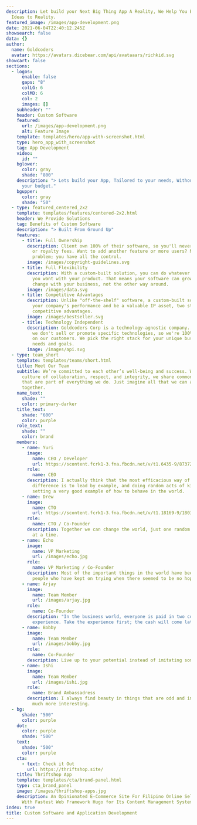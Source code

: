 ```yaml
---
description: Let build your Next Big Thing App A Reality, We Help You Bring
  Ideas to Reality.
featured_image: /images/app-development.png
date: 2021-06-04T22:40:12.245Z
showsearch: false
data: {}
author:
  name: Goldcoders
  avatar: https://avatars.dicebear.com/api/avataaars/richkid.svg
showcart: false
sections:
  - logos:
      enable: false
      gaps: "8"
      colLG: 6
      colMD: 6
      col: 2
      images: []
    subheader: ""
    header: Custom Software
    featured:
      url: /images/app-development.png
      alt: Feature Image
    template: templates/hero/app-with-screenshot.html
    type: hero_app_with_screenshot
    tag: App Development
    video:
      id: ""
    bglower:
      color: gray
      shade: "800"
    description: "> Lets build your App, Tailored to your needs, Without breaking
      your budget."
    bgupper:
      color: gray
      shade: "50"
  - type: featured_centered_2x2
    template: templates/features/centered-2x2.html
    header: We Provide Solutions
    tag: Benefits of Custom Software
    description: "> Built From Ground Up"
    features:
      - title: Full Ownership
        description: Client own 100% of their software, so you'll never pay subscription
          or royalty fees. Want to add another feature or more users? No
          problem; you have all the control.
        image: /images/copyright-guidelines.svg
      - title: Full Flexibility
        description: With a custom-built solution, you can do whatever you want whenever
          you want with your product. That means your software can grow and
          change with your business, not the other way around.
        image: /images/data.svg
      - title: Competitive Advantages
        description: Unlike "off-the-shelf" software, a custom-built solution can boost
          your company's performance and be a valuable IP asset, two strong
          competitive advantages.
        image: /images/bestseller.svg
      - title: Technology Independent
        description: Goldcoders Corp is a technology-agnostic company. In other words,
          we don't sell or promote specific technologies, so we're 100% focused
          on our customers. We pick the right stack for your unique business
          needs and goals.
        image: /images/api.svg
  - type: team_short
    template: templates/teams/short.html
    title: Meet Our Team
    subtitle: We’re committed to each other’s well-being and success. Within a
      culture of collaboration, respect, and integrity, we share common values
      that are part of everything we do. Just imagine all that we can achieve
      together.
    name_text:
      shade: ""
      color: primary-darker
    title_text:
      shade: "600"
      color: purple
    role_text:
      shade: ""
      color: brand
    members:
      - name: Yuri
        image:
          name: CEO / Developer
          url: https://scontent.fcrk1-3.fna.fbcdn.net/v/t1.6435-9/87372254_2769415686512834_4711647890433376256_n.jpg?_nc_cat=101&ccb=1-3&_nc_sid=09cbfe&_nc_eui2=AeGmVZLE5G4eusVPZDx_1iQU1UAjSnuhrUrVQCNKe6GtSrU5ZzsVCzvVC-WjAYEWaYr6EAf9yPyAuFmdFEWVxmYd&_nc_ohc=MPZqNX78lPIAX8B_rbW&_nc_ht=scontent.fcrk1-3.fna&oh=fb62c18dfc3809a90e1f82f6a1b2cc52&oe=60E099CE
        role:
          name: CEO
        description: I actually think that the most efficacious way of making a
          difference is to lead by example, and doing random acts of kindness is
          setting a very good example of how to behave in the world.
      - name: Drew
        image:
          name: CTO
          url: https://scontent.fcrk1-3.fna.fbcdn.net/v/t1.18169-9/18034091_1329870170432765_4794002620839940695_n.jpg?_nc_cat=104&ccb=1-3&_nc_sid=09cbfe&_nc_eui2=AeEzuQ4pEaCed9lSLbu_3f2IWprOv1f9_89ams6_V_3_z-EuUviIcbTUtKY8t5MyOPzWInHUfnn7BmwGkf-W87hD&_nc_ohc=08QWLbpsY2oAX-lbN61&_nc_ht=scontent.fcrk1-3.fna&oh=dbe82c04cbd93ad8f4ec4a8060ef790f&oe=60DEA0BE
        role:
          name: CTO / Co-Founder
        description: Together we can change the world, just one random act of kindness
          at a time.
      - name: Echo
        image:
          name: VP Marketing
          url: /images/echo.jpg
        role:
          name: VP Marketing / Co-Founder
        description: Most of the important things in the world have been accomplished by
          people who have kept on trying when there seemed to be no hope at all.
      - name: Arjay
        image:
          name: Team Member
          url: /images/arjay.jpg
        role:
          name: Co-Founder
        description: "In the business world, everyone is paid in two coins: cash and
          experience. Take the experience first; the cash will come later."
      - name: Bobby
        image:
          name: Team Member
          url: /images/bobby.jpg
        role:
          name: Co-Founder
        description: Live up to your potential instead of imitating someone else's.
      - name: Ishi
        image:
          name: Team Member
          url: /images/ishi.jpg
        role:
          name: Brand Ambassadress
        description: I always find beauty in things that are odd and imperfect, they are
          much more interesting.
  - bg:
      shade: "500"
      color: purple
    dot:
      color: purple
      shade: "500"
    text:
      shade: "500"
      color: purple
    cta:
      - text: Check it Out
        url: https://thriftshop.site/
    title: Thriftshop App
    template: templates/cta/brand-panel.html
    type: cta_brand_panel
    image: /images/thriftshop-apps.jpg
    description: An Opinionated E-Commerce Site For Filipino Online Seller. Built
      With Fastest Web Framework Hugo for Its Content Management System.
index: true
title: Custom Software and Application Development
---
```

